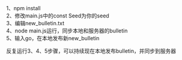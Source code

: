 1、npm install  
2、修改main.js中的const Seed为你的seed  
3、编辑new_bulletin.txt  
4、node main.js运行，同步本地和服务器的bulletin  
5、输入go，在本地发布新new_bulletin  
  
反复运行3、4、5步骤，可以持续现在本地发布bulletin，并同步到服务器  
